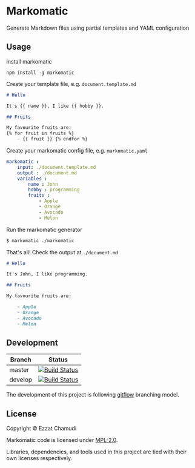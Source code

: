# Markomatic

Generate Markdown files using partial templates and YAML configuration

## Usage

Install markomatic
```
npm install -g markomatic
```

Create your template file, e.g. `document.template.md`
```md
# Hello

It's {{ name }}, I like {{ hobby }}.

## Fruits

My favourite fruits are:
{% for fruit in fruits %}
    - {{ fruit }} {% endfor %}
```

Create your markomatic config file, e.g. `markomatic.yaml`
```yaml
markomatic :
    input: ./document.template.md
    output : ./document.md
    variables :
        name : John
        hobby : programming
        fruits :
            - Apple
            - Orange
            - Avocado
            - Melon
```

Run the markomatic generator
```sh
$ markomatic ./markomatic
```

That's all! Check the output at `./document.md`
```md
# Hello

It's John, I like programming.

## Fruits

My favourite fruits are:

    - Apple 
    - Orange 
    - Avocado 
    - Melon 

```

## Development

| Branch | Status |
| - | - |
| master | [![Build Status](https://travis-ci.org/ezhmd/markomatic.svg?branch=master)](https://travis-ci.org/ezhmd/markomatic) |
| develop | [![Build Status](https://travis-ci.org/ezhmd/markomatic.svg?branch=develop)](https://travis-ci.org/ezhmd/markomatic) |

The development of this project is following [gitflow](https://github.com/nvie/gitflow) branching model.

## License

Copyright © Ezzat Chamudi

Markomatic code is licensed under [MPL-2.0](https://www.mozilla.org/en-US/MPL/2.0/). 

Libraries, dependencies, and tools used in this project are tied with their own licenses respectively.
